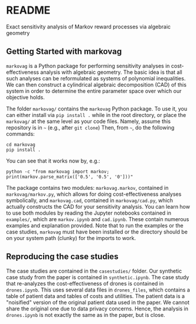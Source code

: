 # README
Exact sensitivity analysis of Markov reward processes via algebraic geometry

## Getting Started with markovag

`markovag` is a Python package for performing sensitivity analyses in cost-effectiveness analysis with algebraic geometry. The basic idea is that all such analyses can be reformulated as systems of polynomial inequalities. We can then construct a cylindrical algebraic decomposition (CAD) of this system in order to determine the entire parameter space over which our objective holds.

The folder `markovag/` contains the `markovag` Python package. To use it, you can either install via `pip install .` while in the root directory, or place the `markovag/` at the same level as your code files. Namely, assume this repository is in `~` (e.g., after `git clone`) Then, from `~`, do the following commands:

```
cd markovag
pip install .
```

You can see that it works now by, e.g.:

```
python -c "from markovag import markov; print(markov.parse_matrix(['0.5', '0.5', '0']))"
```

The package contains two modules: `markovag.markov`, contained in `markovag/markov.py`, which allows for doing cost-effectiveness analyses symbolically, and `markovag.cad`, contained in `markovag/cad.py`, which actually constructs the CAD for your sensitivity analysis. You can learn how to use both modules by reading the Jupyter notebooks contained in `examples/`, which are `markov.ipynb` and `cad.ipynb`. These contain numerous examples and explanation provided. Note that to run the examples or the case studies, `markovag` must have been installed or the directory should be on your system path (clunky) for the imports to work.

## Reproducing the case studies

The case studies are contained in the `casestudies/` folder. Our synthetic case study from the paper is contained in `synthetic.ipynb`. The case study that re-analyzes the cost-effectiveness of drones is contained in `drones.ipynb`. This uses several data files in `drones_files`, which contains a table of patient data and tables of costs and utilities. The patient data is a "noisified" version of the original patient data used in the paper. We cannot share the original one due to data privacy concerns. Hence, the analysis in `drones.ipynb` is not exactly the same as in the paper, but is close.



